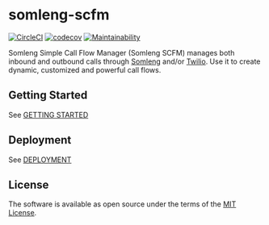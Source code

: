# somleng-scfm

[![CircleCI](https://circleci.com/gh/somleng/somleng-scfm.svg?style=svg)](https://circleci.com/gh/somleng/somleng-scfm)
[![codecov](https://codecov.io/gh/somleng/somleng-scfm/branch/master/graph/badge.svg)](https://codecov.io/gh/somleng/somleng-scfm)
[![Maintainability](https://api.codeclimate.com/v1/badges/6e5acaf5abd4edf17999/maintainability)](https://codeclimate.com/github/somleng/somleng-scfm/maintainability)

Somleng Simple Call Flow Manager (Somleng SCFM) manages both inbound and outbound calls through [Somleng](https://github.com/somleng/twilreapi) and/or [Twilio](https://www.twilio.com/). Use it to create dynamic, customized and powerful call flows.

## Getting Started

See [GETTING STARTED](https://github.com/somleng/somleng-scfm/blob/master/docs/GETTING_STARTED.md)

## Deployment

See [DEPLOYMENT](https://github.com/somleng/somleng-scfm/blob/master/docs/DEPLOYMENT.md)

## License

The software is available as open source under the terms of the [MIT License](http://opensource.org/licenses/MIT).
